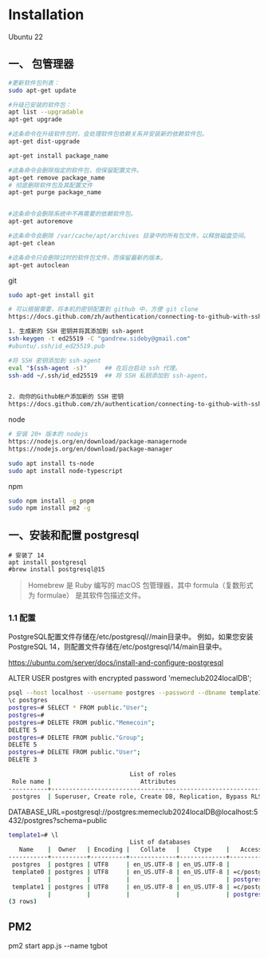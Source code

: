 # Installation

Ubuntu 22

## 一、 包管理器




```bash
#更新软件包列表：
sudo apt-get update

#升级已安装的软件包：
apt list --upgradable
apt-get upgrade

#这条命令在升级软件包时，会处理软件包依赖关系并安装新的依赖软件包。
apt-get dist-upgrade

apt-get install package_name

#这条命令会删除指定的软件包，但保留配置文件。
apt-get remove package_name
# 彻底删除软件包及其配置文件
apt-get purge package_name


#这条命令会删除系统中不再需要的依赖软件包。
apt-get autoremove

#这条命令会删除 /var/cache/apt/archives 目录中的所有包文件，以释放磁盘空间。
apt-get clean 

#这条命令只会删除过时的软件包文件，而保留最新的版本。
apt-get autoclean

```

git
```bash
sudo apt-get install git

# 可以根据需要，将本机的密钥配置到 github 中，方便 git clone
https://docs.github.com/zh/authentication/connecting-to-github-with-ssh/adding-a-new-ssh-key-to-your-github-account

1. 生成新的 SSH 密钥并将其添加到 ssh-agent
ssh-keygen -t ed25519 -C "gandrew.sideby@gmail.com"
#ubuntu/.ssh/id_ed25519.pub

#将 SSH 密钥添加到 ssh-agent
eval "$(ssh-agent -s)"     ## 在后台启动 ssh 代理。
ssh-add ~/.ssh/id_ed25519  ## 将 SSH 私钥添加到 ssh-agent。


2. 向你的Github帐户添加新的 SSH 密钥
https://docs.github.com/zh/authentication/connecting-to-github-with-ssh/adding-a-new-ssh-key-to-your-github-account

```


node
```bash
# 安装 20+ 版本的 nodejs
https://nodejs.org/en/download/package-managernode
https://nodejs.org/en/download/package-manager

sudo apt install ts-node
sudo apt install node-typescript
```

npm
```bash
sudo npm install -g pnpm
sudo npm install pm2 -g
```


## 一、安装和配置 postgresql

```
# 安装了 14
apt install postgresql
#brew install postgresql@15
```
>  Homebrew 是 Ruby 编写的 macOS 包管理器，其中 formula（复数形式为 formulae） 是其软件包描述文件。

### 1.1 配置

PostgreSQL配置文件存储在/etc/postgresql/<version>/main目录中。
例如，如果您安装 PostgreSQL 14，则配置文件存储在/etc/postgresql/14/main目录中。

https://ubuntu.com/server/docs/install-and-configure-postgresql

ALTER USER postgres with encrypted password 'memeclub2024localDB';

```bash
psql --host localhost --username postgres --password --dbname template1
\c postgres
postgres=# SELECT * FROM public."User";
postgres=#
postgres=# DELETE FROM public."Memecoin";
DELETE 5
postgres=# DELETE FROM public."Group";
DELETE 5
postgres=# DELETE FROM public."User";
DELETE 3

```


```bash
                                  List of roles
 Role name |                         Attributes                         | Member of 
-----------+------------------------------------------------------------+-----------
 postgres  | Superuser, Create role, Create DB, Replication, Bypass RLS | {}
```

DATABASE_URL=postgresql://postgres:memeclub2024localDB@localhost:5432/postgres?schema=public

```bash
template1=# \l
                                  List of databases
   Name    |  Owner   | Encoding |   Collate   |    Ctype    |   Access privileges   
-----------+----------+----------+-------------+-------------+-----------------------
 postgres  | postgres | UTF8     | en_US.UTF-8 | en_US.UTF-8 | 
 template0 | postgres | UTF8     | en_US.UTF-8 | en_US.UTF-8 | =c/postgres          +
           |          |          |             |             | postgres=CTc/postgres
 template1 | postgres | UTF8     | en_US.UTF-8 | en_US.UTF-8 | =c/postgres          +
           |          |          |             |             | postgres=CTc/postgres
(3 rows)

```



## PM2

pm2 start app.js --name tgbot